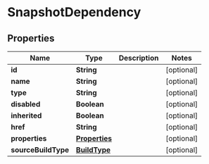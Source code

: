 
# SnapshotDependency

## Properties
Name | Type | Description | Notes
------------ | ------------- | ------------- | -------------
**id** | **String** |  |  [optional]
**name** | **String** |  |  [optional]
**type** | **String** |  |  [optional]
**disabled** | **Boolean** |  |  [optional]
**inherited** | **Boolean** |  |  [optional]
**href** | **String** |  |  [optional]
**properties** | [**Properties**](Properties.md) |  |  [optional]
**sourceBuildType** | [**BuildType**](BuildType.md) |  |  [optional]



